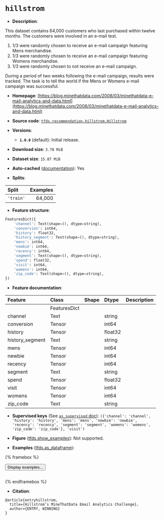 <div itemscope itemtype="http://schema.org/Dataset">
  <div itemscope itemprop="includedInDataCatalog" itemtype="http://schema.org/DataCatalog">
    <meta itemprop="name" content="TensorFlow Datasets" />
  </div>
  <meta itemprop="name" content="hillstrom" />
  <meta itemprop="description" content="This dataset contains 64,000 customers who last purchased within twelve months. The customers were involved in an e-mail test.&#10;&#10;1. 1/3 were randomly chosen to receive an e-mail campaign featuring Mens merchandise.&#10;2. 1/3 were randomly chosen to receive an e-mail campaign featuring Womens merchandise.&#10;3. 1/3 were randomly chosen to not receive an e-mail campaign.&#10;&#10;During a period of two weeks following the e-mail campaign, results were tracked.&#10;The task is to tell the world if the Mens or Womens e-mail campaign was successful.&#10;&#10;To use this dataset:&#10;&#10;```python&#10;import tensorflow_datasets as tfds&#10;&#10;ds = tfds.load(&#x27;hillstrom&#x27;, split=&#x27;train&#x27;)&#10;for ex in ds.take(4):&#10;  print(ex)&#10;```&#10;&#10;See [the guide](https://www.tensorflow.org/datasets/overview) for more&#10;informations on [tensorflow_datasets](https://www.tensorflow.org/datasets).&#10;&#10;" />
  <meta itemprop="url" content="https://www.tensorflow.org/datasets/catalog/hillstrom" />
  <meta itemprop="sameAs" content="https://blog.minethatdata.com/2008/03/minethatdata-e-mail-analytics-and-data.html" />
  <meta itemprop="citation" content="@article{entryhillstrom,&#10;  title={Hillstrom’s MineThatData Email Analytics Challenge},&#10;  author={ENTRY, WINNING}&#10;}" />
</div>

# `hillstrom`


*   **Description**:

This dataset contains 64,000 customers who last purchased within twelve months.
The customers were involved in an e-mail test.

1.  1/3 were randomly chosen to receive an e-mail campaign featuring Mens
    merchandise.
2.  1/3 were randomly chosen to receive an e-mail campaign featuring Womens
    merchandise.
3.  1/3 were randomly chosen to not receive an e-mail campaign.

During a period of two weeks following the e-mail campaign, results were
tracked. The task is to tell the world if the Mens or Womens e-mail campaign was
successful.

*   **Homepage**:
    [https://blog.minethatdata.com/2008/03/minethatdata-e-mail-analytics-and-data.html](https://blog.minethatdata.com/2008/03/minethatdata-e-mail-analytics-and-data.html)

*   **Source code**:
    [`tfds.recommendation.hillstrom.Hillstrom`](https://github.com/tensorflow/datasets/tree/master/tensorflow_datasets/recommendation/hillstrom/hillstrom.py)

*   **Versions**:

    *   **`1.0.0`** (default): Initial release.

*   **Download size**: `3.78 MiB`

*   **Dataset size**: `15.87 MiB`

*   **Auto-cached**
    ([documentation](https://www.tensorflow.org/datasets/performances#auto-caching)):
    Yes

*   **Splits**:

Split     | Examples
:-------- | -------:
`'train'` | 64,000

*   **Feature structure**:

```python
FeaturesDict({
    'channel': Text(shape=(), dtype=string),
    'conversion': int64,
    'history': float32,
    'history_segment': Text(shape=(), dtype=string),
    'mens': int64,
    'newbie': int64,
    'recency': int64,
    'segment': Text(shape=(), dtype=string),
    'spend': float32,
    'visit': int64,
    'womens': int64,
    'zip_code': Text(shape=(), dtype=string),
})
```

*   **Feature documentation**:

Feature         | Class        | Shape | Dtype   | Description
:-------------- | :----------- | :---- | :------ | :----------
                | FeaturesDict |       |         |
channel         | Text         |       | string  |
conversion      | Tensor       |       | int64   |
history         | Tensor       |       | float32 |
history_segment | Text         |       | string  |
mens            | Tensor       |       | int64   |
newbie          | Tensor       |       | int64   |
recency         | Tensor       |       | int64   |
segment         | Text         |       | string  |
spend           | Tensor       |       | float32 |
visit           | Tensor       |       | int64   |
womens          | Tensor       |       | int64   |
zip_code        | Text         |       | string  |

*   **Supervised keys** (See
    [`as_supervised` doc](https://www.tensorflow.org/datasets/api_docs/python/tfds/load#args)):
    `({'channel': 'channel', 'history': 'history', 'mens': 'mens', 'newbie':
    'newbie', 'recency': 'recency', 'segment': 'segment', 'womens': 'womens',
    'zip_code': 'zip_code'}, 'visit')`

*   **Figure**
    ([tfds.show_examples](https://www.tensorflow.org/datasets/api_docs/python/tfds/visualization/show_examples)):
    Not supported.

*   **Examples**
    ([tfds.as_dataframe](https://www.tensorflow.org/datasets/api_docs/python/tfds/as_dataframe)):

<!-- mdformat off(HTML should not be auto-formatted) -->

{% framebox %}

<button id="displaydataframe">Display examples...</button>
<div id="dataframecontent" style="overflow-x:auto"></div>
<script>
const url = "https://storage.googleapis.com/tfds-data/visualization/dataframe/hillstrom-1.0.0.html";
const dataButton = document.getElementById('displaydataframe');
dataButton.addEventListener('click', async () => {
  // Disable the button after clicking (dataframe loaded only once).
  dataButton.disabled = true;

  const contentPane = document.getElementById('dataframecontent');
  try {
    const response = await fetch(url);
    // Error response codes don't throw an error, so force an error to show
    // the error message.
    if (!response.ok) throw Error(response.statusText);

    const data = await response.text();
    contentPane.innerHTML = data;
  } catch (e) {
    contentPane.innerHTML =
        'Error loading examples. If the error persist, please open '
        + 'a new issue.';
  }
});
</script>

{% endframebox %}

<!-- mdformat on -->

*   **Citation**:

```
@article{entryhillstrom,
  title={Hillstrom’s MineThatData Email Analytics Challenge},
  author={ENTRY, WINNING}
}
```

